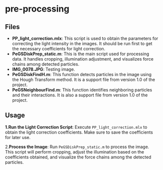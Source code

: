 # pre-processing

## Files

- **PP_light_correction.mlx**: This script is used to obtain the parameters for correcting the light intensity in the images. It should be run first to get the necessary coefficients for light correction.
- **PeGSDiskPrep_static.m**: This is the main script used for processing data. It handles cropping, illumination adjustment, and visualizes force chains among detected particles.
- **IMG_0078.JPG**: Testing image.
- **PeGSDiskFindH.m**: This function detects particles in the image using the Hough Transform method. It is a support file from version 1.0 of the project.
- **PeGSNeighbourFind.m**: This function identifies neighboring particles and their interactions. It is also a support file from version 1.0 of the project.

## Usage

**1.Run the Light Correction Script**: Execute `PP_light_correction.mlx` to obtain the light correction coefficients. Make sure to save the coefficients for later use.

2.**Process the Image**: Run `PeGSDiskPrep_static.m` to process the image. This script will perform cropping, adjust the illumination based on the coefficients obtained, and visualize the force chains among the detected particles.
